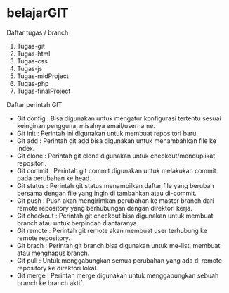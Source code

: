 # belajarGIT
Daftar tugas / branch
  1. Tugas-git
  2. Tugas-html
  3. Tugas-css
  4. Tugas-js
  5. Tugas-midProject
  6. Tugas-php
  7. Tugas-finalProject

Daftar perintah GIT
 - Git config : Bisa digunakan untuk mengatur konfigurasi tertentu sesuai keinginan pengguna, misalnya email/username.
 - Git init   : Perintah ini digunakan untuk membuat repositori baru.
 - Git add    : Perintah git add bisa digunakan untuk menambahkan file ke index.
 - Git clone  : Perintah git clone digunakan untuk checkout/menduplikat repositori.
 - Git commit : Perintah git commit digunakan untuk melakukan commit pada perubahan ke head.
 - Git status : Perintah git status menampilkan daftar file yang berubah bersama dengan file yang ingin di tambahkan atau di-commit.
 - Git push   : Push akan mengirimkan perubahan ke master branch dari remote repository yang berhubungan dengan direktori kerja.
 - Git checkout : Perintah git checkout bisa digunakan untuk membuat branch atau untuk berpindah diantaranya.
 - Git remote : Perintah git remote akan membuat user terhubung ke remote repository.
 - Git brach  : Perintah git branch bisa digunakan untuk me-list, membuat atau menghapus branch.
 - Git pull   : Untuk menggabungkan semua perubahan yang ada di remote repository ke direktori lokal.
 - Git merge  : Perintah merge digunakan untuk menggabungkan sebuah branch ke branch aktif.
